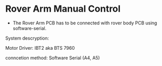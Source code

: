 # Rover Arm Manual Control 

* The Rover Arm PCB has to be connected with rover body PCB 
using software-serial.

System descryption:

Motor Driver: IBT2 aka BTS 7960

conncetion method: Software Serial (A4, A5)

